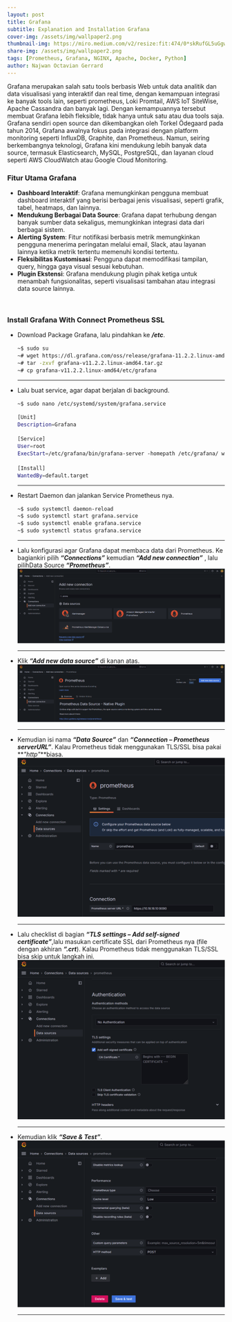 ```yaml
---
layout: post
title: Grafana
subtitle: Explanation and Installation Grafana
cover-img: /assets/img/wallpaper2.png
thumbnail-img: https://miro.medium.com/v2/resize:fit:474/0*skRufGL5uGgwAAoa.jpeg
share-img: /assets/img/wallpaper2.png
tags: [Prometheus, Grafana, NGINX, Apache, Docker, Python]
author: Najwan Octavian Gerrard
---
```


Grafana merupakan salah satu tools berbasis Web untuk data analitik dan data visualisasi yang interaktif dan real time, dengan kemampuan integrasi ke banyak tools lain, seperti prometheus, Loki Promtail, AWS IoT SiteWise, Apache Cassandra dan banyak lagi. Dengan kemampuannya tersebut membuat Grafana lebih fleksible, tidak hanya untuk satu atau dua tools saja. Grafana sendiri open source dan dikembangkan oleh Torkel Ödegaard pada tahun 2014, Grafana awalnya fokus pada integrasi dengan platform monitoring seperti InfluxDB, Graphite, dan Prometheus. Namun, seiring berkembangnya teknologi, Grafana kini mendukung lebih banyak data source, termasuk Elasticsearch, MySQL, PostgreSQL, dan layanan cloud seperti AWS CloudWatch atau Google Cloud Monitoring.

### Fitur Utama Grafana

- **Dashboard Interaktif**: Grafana memungkinkan pengguna membuat dashboard interaktif yang berisi berbagai jenis visualisasi, seperti grafik, tabel, heatmaps, dan lainnya.
- **Mendukung Berbagai Data Source**: Grafana dapat terhubung dengan banyak sumber data sekaligus, memungkinkan integrasi data dari berbagai sistem.
- **Alerting System**: Fitur notifikasi berbasis metrik memungkinkan pengguna menerima peringatan melalui email, Slack, atau layanan lainnya ketika metrik tertentu memenuhi kondisi tertentu.
- **Fleksibilitas Kustomisasi**: Pengguna dapat memodifikasi tampilan, query, hingga gaya visual sesuai kebutuhan.
- **Plugin Ekstensi**: Grafana mendukung plugin pihak ketiga untuk menambah fungsionalitas, seperti visualisasi tambahan atau integrasi data source lainnya.

<br>

### Install Grafana With Connect Prometheus SSL

- Download Package Grafana, lalu pindahkan ke **_/etc_**.

  ```bash
  ~$ sudo su
  ~# wget https://dl.grafana.com/oss/release/grafana-11.2.2.linux-amd64.tar.gz
  ~# tar -zxvf grafana-v11.2.2.linux-amd64.tar.gz
  ~# cp grafana-v11.2.2.linux-amd64/etc/grafana
  ```

  ---
- Lalu buat service, agar dapat berjalan di background.

  ```bash
  ~$ sudo nano /etc/systemd/system/grafana.service
  ```

  ```bash
  [Unit]
  Description=Grafana
  
  [Service]
  User=root
  ExecStart=/etc/grafana/bin/grafana-server -homepath /etc/grafana/ web
  
  [Install]
  WantedBy=default.target
  ```
  
  ---
- Restart Daemon dan jalankan Service Prometheus nya.

  ```bash
  ~$ sudo systemctl daemon-reload
  ~$ sudo systemctl start grafana.service
  ~$ sudo systemctl enable grafana.service
  ~$ sudo systemctl status grafana.service
  ```
  
  ---
- Lalu konfigurasi agar Grafana dapat membaca data dari Prometheus. Ke bagiankiri pilih **_“Connections”_**  kemudian **_“Add new connection”_** , lalu pilihData Source **_“Prometheus”_**.
  ![Branching](../assets/images/data_source_1.png)

  ---
- Klik **_“Add new data source”_** di kanan atas.
  ![Branching](../assets/images/data_source_2.png)
  
  ---
- Kemudian isi nama **_“Data Source”_** dan **_“Connection – Prometheus serverURL”_**. Kalau Prometheus tidak menggunakan TLS/SSL bisa pakai **_"http"_**biasa.
  ![Branching](../assets/images/data_source_3.png)
  
  ---
- Lalu checklist di bagian **_“TLS settings – Add self-signed certificate”_**,lalu masukan certificate SSL dari Prometheus nya (file dengan akhiran **_“.crt_**). Kalau Prometheus tidak menggunakan TLS/SSL bisa skip untuk langkah ini.
  ![Branching](../assets/images/data_source_4.png)
  
  ---
- Kemudian klik **_“Save & Test”_**.
  ![Branching](../assets/images/data_source_5.png)
  
  ---
  